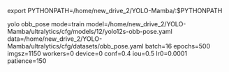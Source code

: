export PYTHONPATH=/home/new_drive_2/YOLO-Mamba/:$PYTHONPATH

yolo obb_pose mode=train model=/home/new_drive_2/YOLO-Mamba/ultralytics/cfg/models/12/yolo12s-obb-pose.yaml data=/home/new_drive_2/YOLO-Mamba/ultralytics/cfg/datasets/obb_pose.yaml batch=16 epochs=500 imgsz=1150 workers=0 device=0 conf=0.4 iou=0.5 lr0=0.0001 patience=150
